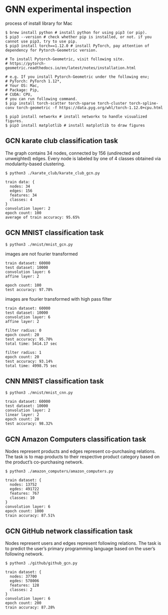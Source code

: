 # GNN experimental inspection
process of install library for Mac
```
$ brew install python # install python for using pip3 (or pip).
$ pip3 --version # check whether pip is installed, or not. if you cannot use pip3, try to use pip.
$ pip3 install torch==1.12.0 # install PyTorch, pay attention of dependency for Pytorch-Geometric version.

# To install Pytorch-Geometric, visit following site.
# https://pytorch-geometric.readthedocs.io/en/latest/notes/installation.html

# e.g. If you install Pytorch-Geometric under the following env;
# PyTorch: PyTorch 1.12*,
# Your OS: Mac,
# Package: Pip,
# CUDA: CPU,
# you can run following command.
$ pip install torch-scatter torch-sparse torch-cluster torch-spline-conv torch-geometric -f https://data.pyg.org/whl/torch-1.12.0+cpu.html

$ pip3 install networkx # install networkx to handle visualized figures.
$ pip3 install matplotlib # install matplotlib to draw figures
```
## GCN karate club classification task
The graph contains 34 nodes, connected by 156 (undirected and unweighted) edges. Every node is labeled by one of 4 classes obtained via modularity-based clustering.
```
$ python3 ./karate_club/karate_club_gcn.py

train data: {
  nodes: 34
  edges: 156
  features: 34
  classes: 4
}
convolution layer: 2
epoch count: 100
average of train accuracy: 95.65%
```
## GCN MNIST classification task
```
$ python3 ./mnist/mnist_gcn.py
```
images are not fourier transformed
```
train dataset: 60000
test dataset: 10000
convolution layer: 6
affine layer: 2

epoch count: 100
test accuracy: 97.78%
```
images are fourier transformed with high pass filter
```
train dataset: 60000
test dataset: 10000
convolution layer: 6
affine layer: 2

filter radius: 0
epoch count: 20
test accuracy: 95.70%
total time: 5414.17 sec

filter radius: 1
epoch count: 20
test accuracy: 93.14%
total time: 4998.75 sec
```

## CNN MNIST classification task
```
$ python3 ./mnist/mnist_cnn.py

train dataset: 60000
test dataset: 10000
convolution layer: 2
linear layer: 2
epoch count: 20
test accuracy: 98.32%
```

## GCN Amazon Computers classification task
Nodes represent products and edges represent co-purchasing relations. The task is to map products to their respective product category based on the product’s co-purchasing network.
```
$ python3 ./amazon_computers/amazon_computers.py

train dataset: {
  nodes: 13752
  egdes: 491722
  features: 767
  classes: 10
}
convolution layer: 6
epoch count: 1000
train accuracy: 87.51%
```

## GCN GitHub network classification task
Nodes represent users and edges represent following relations. The task is to predict the user’s primary programming language based on the user’s following network.
```
$ python3 ./github/github_gcn.py

train dataset: {
  nodes: 37700
  egdes: 578006
  features: 128
  classes: 2
}
convolution layer: 6
epoch count: 200
train accuracy: 87.28%
```
